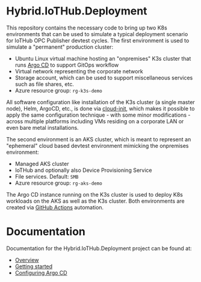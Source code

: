 # Hybrid.IoTHub.Deployment
This repository contains the necessary code to bring up two K8s environments that can be used to simulate a typical deployment scenario for IoTHub OPC Publisher devtest cycles.  The first environment is used to simulate a "permanent" production cluster:

* Ubuntu Linux virtual machine hosting an "onpremises" K3s cluster that runs [Argo CD](https://argo-cd.readthedocs.io/en/stable/) to support GitOps workflow
* Virtual network representing the corporate network
* Storage account, which can be used to support miscellaneous services such as file shares, etc.
* Azure resource group: `rg-k3s-demo`

All software configuration like installation of the K3s cluster (a single master node), Helm, ArgoCD, etc., is done via [cloud-init](https://cloudinit.readthedocs.io/en/latest/), which makes it possible to apply the same configuration technique - with some minor modifications - across multiple platforms including VMs residing on a corporate LAN or even bare metal installations.

The second environment is an AKS cluster, which is meant to represent an "ephemeral" cloud based devtest environment mimicking the onpremises environment:

* Managed AKS cluster
* IoTHub and optionally also Device Provisioning Service
* File services.  Default: `SMB`
* Azure resource group: `rg-aks-demo`

The Argo CD instance running on the K3s cluster is used to deploy K8s workloads on the AKS as well as the K3s cluster.  Both environments are created via [GitHub Actions](https://docs.github.com/en/actions) automation.

# Documentation
Documentation for the Hybrid.IoTHub.Deployment project can be found at:
- [Overview](docs/overview.md)
- [Getting started](docs/getting-started.md)
- [Configuring Argo CD](configuring-argocd.md)